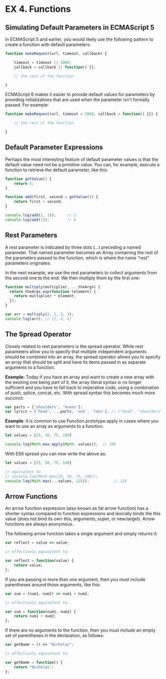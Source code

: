 EX 4. Functions
===============

Simulating Default Parameters in ECMAScript 5
---------------------------------------------

In ECMAScript 5 and earlier, you would likely use the following pattern to create a function with default parameters:

```javascript
function makeRequest(url, timeout, callback) {

    timeout = timeout || 2000;
    callback = callback || function() {};

    // the rest of the function

}
```

ECMAScript 6 makes it easier to provide default values for parameters by providing initializations that are used when the parameter isn’t formally passed. For example:

```javascript
function makeRequest(url, timeout = 2000, callback = function() {}) {

    // the rest of the function

}
```

Default Parameter Expressions
-----------------------------
Perhaps the most interesting feature of default parameter values is that the default value need not be a primitive value. 
You can, for example, execute a function to retrieve the default parameter, like this:

```javascript
function getValue() {
    return 5;
}

function add(first, second = getValue()) {
    return first + second;
}

console.log(add(1, 1));     // 2
console.log(add(1));        // 6
```

Rest Parameters
---------------
A rest parameter is indicated by three dots (...) preceding a named parameter. That named parameter becomes an Array 
containing the rest of the parameters passed to the function, which is where the name “rest” parameters originates.

In the next example, we use the rest parameters to collect arguments from the second one to the end. We then multiply 
them by the first one:

```javascript
function multiply(multiplier, ...theArgs) {
  return theArgs.map(function (element) {
    return multiplier * element;
  });
}

var arr = multiply(2, 1, 2, 3); 
console.log(arr); // [2, 4, 6]
```

The Spread Operator
-------------------
Closely related to rest parameters is the spread operator. While rest parameters allow you to specify that multiple 
independent arguments should be combined into an array, the spread operator allows you to specify an array that should 
be split and have its items passed in as separate arguments to a function. 

__Example:__ Today if you have an array and want to create a new array with the existing one being part of it, the array 
literal syntax is no longer sufficient and you have to fall back to imperative code, using a combination of push, 
splice, concat, etc. With spread syntax this becomes much more succinct:

```javascript
var parts = ['shoulders', 'knees'];
var lyrics = ['head', ...parts, 'and', 'toes']; // ["head", "shoulders", "knees", "and", "toes"]
````

__Example__: it is common to use Function.prototype.apply in cases where you want to use an array as arguments 
to a function.

```javascript
let values = [25, 50, 75, 100]

console.log(Math.max.apply(Math, values));  // 100
```

With ES6 spread you can now write the above as:

```javascript
let values = [25, 50, 75, 100]

// equivalent to
// console.log(Math.max(25, 50, 75, 100));
console.log(Math.max(...values, 125));           // 125
```

Arrow Functions
---------------
An arrow function expression (also known as fat arrow function) has a shorter syntax compared to function expressions 
and lexically binds the this value (does not bind its own this, arguments, super, or new.target). 
Arrow functions are always anonymous.

The following arrow function takes a single argument and simply returns it:

```javascript
var reflect = value => value;

// effectively equivalent to:

var reflect = function(value) {
    return value;
};
```

If you are passing in more than one argument, then you must include parentheses around those arguments, like this:

```javascript
var sum = (num1, num2) => num1 + num2;

// effectively equivalent to:

var sum = function(num1, num2) {
    return num1 + num2;
};
```

If there are no arguments to the function, then you must include an empty set of parentheses in the declaration, as follows:

```javascript
var getName = () => "Nicholas";

// effectively equivalent to:

var getName = function() {
    return "Nicholas";
};
```
